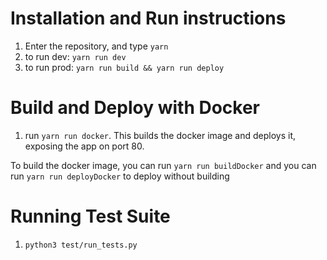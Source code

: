 # Installation and Run instructions
1. Enter the repository, and type `yarn`
2. to run dev: `yarn run dev`
3. to run prod: `yarn run build && yarn run deploy`

# Build and Deploy with Docker
1. run `yarn run docker`. This builds the docker image and deploys it, exposing the app on port 80.

To build the docker image, you can run `yarn run buildDocker`
and you can run `yarn run deployDocker` to deploy without building

# Running Test Suite 
1. `python3 test/run_tests.py`



